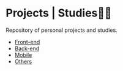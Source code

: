 # Projects | Studies💼🤓
Repository of personal projects and studies.

- [Front-end](https://github.com/pedro-isacss/projects/tree/master/frontend)
- [Back-end](https://github.com/pedro-isacss/projects/tree/master/backend/)
- [Mobile](https://github.com/pedro-isacss/projects/tree/master/mobile)
- [Others](https://github.com/pedro-isacss/projects/tree/master/others)
